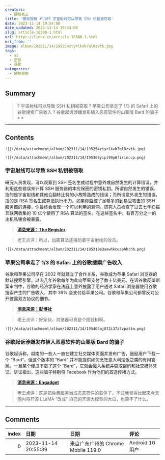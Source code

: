 ```yaml
---
creators:
  - 硬核老王
title: '硬核观察 #1185 宇宙射线可以导致 SSH 私钥被窃取'
date: 2023-11-14 19:54:00
date_updated: 2023-11-14 19:54:00
slug: article-16380-1.html
url: https://linux.cn/article-16380-1.html
url_from: ''
image: album/202311/14/195254ztyrlkvb7ql8zvtk.jpg
tags:
  - ai
  - 密钥
  - 谷歌
categories:
  - 硬核观察
---
```


## Summary

> ? 宇宙射线可以导致 SSH 私钥被窃取
> ? 苹果公司拿走了 1/3 的 Safari 上的谷歌搜索广告收入
> ? 谷歌起诉涉嫌发布植入恶意软件的山寨版 Bard 的骗子
> » 
> »

***

<!-- more -->

## Contents

`![](/data/attachment/album/202311/14/195254ztyrlkvb7ql8zvtk.jpg)`

`![](/data/attachment/album/202311/14/195305yipi99p6firinccp.png)`

### 宇宙射线可以导致 SSH 私钥被窃取

研究人员发现，可以观察到 SSH 签名生成过程中意外或自然发生的计算错误，并利用这些错误来计算 SSH 服务器的本应保密的密钥私钥。所谓自然发生的错误，指的是宇宙射线和其他会翻转比特的小故障造成的错误；而所谓意外发生的错误，指的是 RSA 签名生成算法执行不力。如果你监控了足够多的到易受攻击的 SSH 服务器的连接，你最终会发现一个可以利用的漏洞。研究人员检查了过去七年扫描互联网收集的 10 亿个使用了 RSA 算法的签名。在这些签名中，有百万分之一的主机私钥会被暴露。

> 
> **[消息来源：The Register](https://www.theregister.com/2023/11/14/passive_ssh_key_compromise/)**
> 
> 
> 

> 
> 老王点评：所以，加密算法还得防着宇宙射线的攻击。
> 
> 
> 

`![](/data/attachment/album/202311/14/195318e3aawhkcuaphhchh.png)`

### 苹果公司拿走了 1/3 的 Safari 上的谷歌搜索广告收入

谷歌和苹果公司早在 2002 年就建立了合作关系，谷歌成为苹果 Safari 浏览器的默认搜索引擎，过去几年谷歌每年为此向苹果支付了数十亿美元。在诉谷歌反垄断案审判中，谷歌的经济学家在法庭上意外披露了用户通过 Safari 浏览器使用谷歌搜索产生的广告收入，其中 36% 会支付给苹果公司。谷歌和苹果公司都曾反对公开披露双方协议的细节。

> 
> **[消息来源：彭博社](https://www.bloomberg.com/news/articles/2023-11-13/apple-gets-36-of-google-revenue-from-search-deal-witness-says)**
> 
> 
> 

> 
> 老王点评：好家伙，浏览器可真是个摇钱树啊。
> 
> 
> 

`![](/data/attachment/album/202311/14/195404oj872i37z7zpzttm.png)`

### 谷歌起诉涉嫌发布植入恶意软件的山寨版 Bard 的骗子

谷歌起诉称，越南的一些人一直在建立社交媒体页面并发布广告，鼓励用户下载一个 “Bard”，但这个版本的 “Bard” 并不能提供如何烹饪意大利烩饭之类的有用答案。一旦某个傻瓜下载了这个 “Bard”，它就会侵入系统并窃取密码和社交媒体凭证。诉讼指出，这些骗子特别将 Facebook 作为他们的首选传播方式。

> 
> **[消息来源：Engadget](https://www.engadget.com/google-sues-scammers-that-allegedly-released-a-malware-filled-bard-knockoff-162222150.html)**
> 
> 
> 

> 
> 老王点评：这是把免费服务当成恶意软件的载体了，不过我觉得比起来今天圈内将开源 LLaMA “改成” 自己的开源大模型的大瓜，也算不了什么。
> 
> 
>

***

## Comments

|   index | 日期                | 日期                                               | 评论                                                               |
|--------:|:--------------------|:---------------------------------------------------|:-------------------------------------------------------------------|
|       0 | 2023-11-14 20:55:39 | 来自广东广州的 Chrome Mobile 119.0|Android 10 用户 | ed25519应该不会受到影响吧？我早就不用RSA了，就是因为认为不够安全。 |

